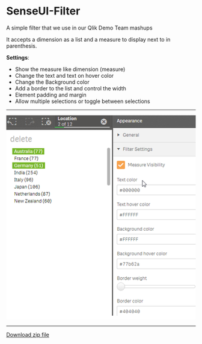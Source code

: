 # SenseUI-Filter
A simple filter that we use in our Qlik Demo Team mashups

It accepts a dimension as a list and a measure to display next to in parenthesis.

**Settings**:
- Show the measure like dimension (measure)
- Change the text and text on hover color
- Change the Background color
- Add a border to the list and control the width
- Element padding and margin
- Allow multiple selections or toggle between selections

---

![SenseUI - Filter](/preview.png?raw=true "SenseUI - Filter")


---

[Download zip file](https://github.com/yianni-ververis/SenseUI-Filter/archive/master.zip)


